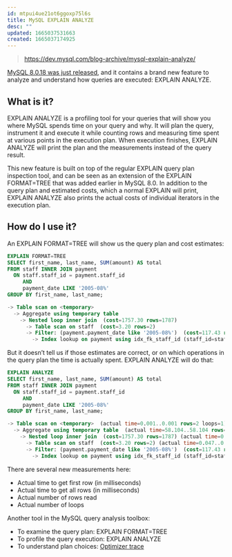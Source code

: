 ```yaml
---
id: mtpui4ue21ot6ggoxp75l6s
title: MySQL EXPLAIN ANALYZE
desc: ""
updated: 1665037531663
created: 1665037174925
---
```


> https://dev.mysql.com/blog-archive/mysql-explain-analyze/

[MySQL 8.0.18 was just released](https://dev.mysql.com/blog-archive/the-mysql-8-0-18-maintenance-release-is-generally-available/), and it contains a brand new feature to analyze and understand how queries are executed: EXPLAIN ANALYZE.

## What is it?

EXPLAIN ANALYZE is a profiling tool for your queries that will show you where MySQL spends time on your query and why. It will plan the query, instrument it and execute it while counting rows and measuring time spent at various points in the execution plan. When execution finishes, EXPLAIN ANALYZE will print the plan and the measurements instead of the query result.

This new feature is built on top of the regular EXPLAIN query plan inspection tool, and can be seen as an extension of the EXPLAIN FORMAT=TREE that was added earlier in MySQL 8.0. In addition to the query plan and estimated costs, which a normal EXPLAIN will print, EXPLAIN ANALYZE also prints the actual costs of individual iterators in the execution plan.

## How do I use it?

An EXPLAIN FORMAT=TREE will show us the query plan and cost estimates:

```sql
EXPLAIN FORMAT=TREE
SELECT first_name, last_name, SUM(amount) AS total
FROM staff INNER JOIN payment
  ON staff.staff_id = payment.staff_id
     AND
     payment_date LIKE '2005-08%'
GROUP BY first_name, last_name;

-> Table scan on <temporary>
  -> Aggregate using temporary table
    -> Nested loop inner join  (cost=1757.30 rows=1787)
      -> Table scan on staff  (cost=3.20 rows=2)
      -> Filter: (payment.payment_date like '2005-08%')  (cost=117.43 rows=894)
        -> Index lookup on payment using idx_fk_staff_id (staff_id=staff.staff_id)  (cost=117.43 rows=8043)
```

But it doesn’t tell us if those estimates are correct, or on which operations in the query plan the time is actually spent. EXPLAIN ANALYZE will do that:

```sql
EXPLAIN ANALYZE
SELECT first_name, last_name, SUM(amount) AS total
FROM staff INNER JOIN payment
  ON staff.staff_id = payment.staff_id
     AND
     payment_date LIKE '2005-08%'
GROUP BY first_name, last_name;

-> Table scan on <temporary>  (actual time=0.001..0.001 rows=2 loops=1)
  -> Aggregate using temporary table  (actual time=58.104..58.104 rows=2 loops=1)
    -> Nested loop inner join  (cost=1757.30 rows=1787) (actual time=0.816..46.135 rows=5687 loops=1)
      -> Table scan on staff  (cost=3.20 rows=2) (actual time=0.047..0.051 rows=2 loops=1)
      -> Filter: (payment.payment_date like '2005-08%')  (cost=117.43 rows=894) (actual time=0.464..22.767 rows=2844 loops=2)
        -> Index lookup on payment using idx_fk_staff_id (staff_id=staff.staff_id)  (cost=117.43 rows=8043) (actual time=0.450..19.988 rows=8024 loops=2)
```

There are several new measurements here:

- Actual time to get first row (in milliseconds)
- Actual time to get all rows (in milliseconds)
- Actual number of rows read
- Actual number of loops

Another tool in the MySQL query analysis toolbox:

- To examine the query plan: EXPLAIN FORMAT=TREE
- To profile the query execution: EXPLAIN ANALYZE
- To understand plan choices: [Optimizer trace](https://dev.mysql.com/doc/internals/en/optimizer-tracing.html)
